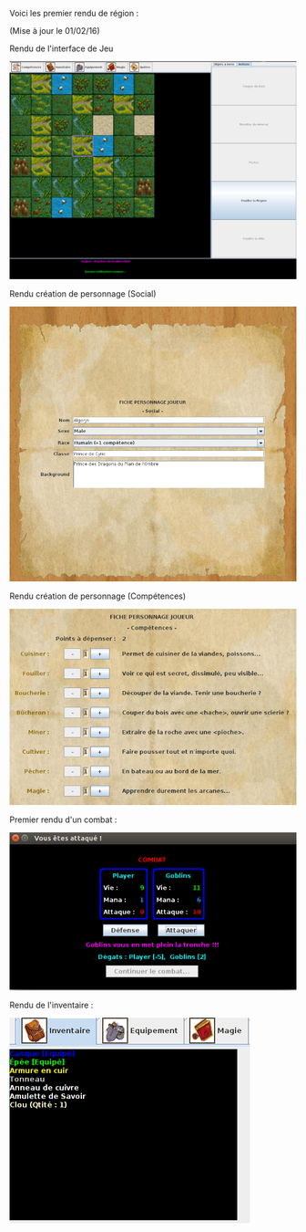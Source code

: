 Voici les premier rendu de région :

(Mise à jour le 01/02/16)

Rendu de l'interface de Jeu

![Interface](/doc/images/interface.png)

Rendu création de personnage (Social)

![Creation](/doc/images/crea_pj.png)

Rendu création de personnage (Compétences)

![Competence](/doc/images/competences.png)

Premier rendu d'un combat :

![Combat](/doc/images/attaque.png)

Rendu de l'inventaire :

![Inventaire](/doc/images/inventaire.png)

